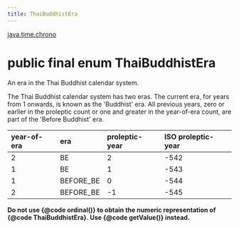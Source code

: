 ```yaml
---
title: ThaiBuddhistEra
---
```


[java.time.chrono](../packages/#java.time.chrono)

# public final enum ThaiBuddhistEra


An era in the Thai Buddhist calendar system.
 <p>
 The Thai Buddhist calendar system has two eras.
 The current era, for years from 1 onwards, is known as the 'Buddhist' era.
 All previous years, zero or earlier in the proleptic count or one and greater
 in the year-of-era count, are part of the 'Before Buddhist' era.

 <table summary="Buddhist years and eras" cellpadding="2" cellspacing="3" border="0" >
 <thead>
 <tr class="tableSubHeadingColor">
 <th class="colFirst" align="left">year-of-era</th>
 <th class="colFirst" align="left">era</th>
 <th class="colFirst" align="left">proleptic-year</th>
 <th class="colLast" align="left">ISO proleptic-year</th>
 </tr>
 </thead>
 <tbody>
 <tr class="rowColor">
 <td>2</td><td>BE</td><td>2</td><td>-542</td>
 </tr>
 <tr class="altColor">
 <td>1</td><td>BE</td><td>1</td><td>-543</td>
 </tr>
 <tr class="rowColor">
 <td>1</td><td>BEFORE_BE</td><td>0</td><td>-544</td>
 </tr>
 <tr class="altColor">
 <td>2</td><td>BEFORE_BE</td><td>-1</td><td>-545</td>
 </tr>
 </tbody>
 </table>
 <p>
 <b>Do not use {@code ordinal()} to obtain the numeric representation of {@code ThaiBuddhistEra}.
 Use {@code getValue()} instead.</b>